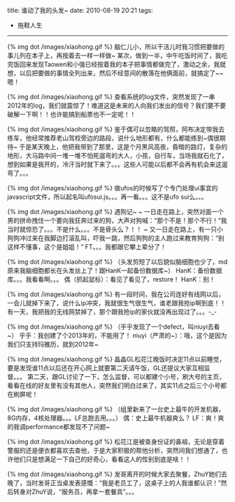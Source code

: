 title: 谁动了我的头发~
date: 2010-08-19 20:21
tags: 
- 拖鞋人生
---

{% img dot /images/xiaohong.gif %} 脑仁儿小，所以干活儿时我习惯把要做的事儿列在本子上，再按着去一样一样做~
某次，做到一半，中午吃饭时间了，我吃完饭回来发现Taowen和小强已经按着我的本子把事情都做完了，激动之余，我就想，以后把要做的事情全列出来，然后不经意间的散落在他俩面前，就搞定了~~嗯！

{% img dot /images/xiaohong.gif %} 查看系统的log文件，突然发现了一串2012年的log，我们就震惊了！难道这是未来的人向我们发出的信号？我们要不要破解一下啊！！也许能搞到船票也不一定呢！！

{% img dot /images/xiaohong.gif %} 鉴于偶可以忽略的驾照，阿布决定带我去练车，他经常推荐老山驾校旁边的路段，说什么地形都有，什么都能练到~偶很期待~
于是某天晚上，他把我带到了那里，这是个月黑风高夜，昏暗的路灯，复杂的地形，大马路中间一堆一堆不怕死遛弯的大人，小孩，自行车，当场我就石化了，想到如果是我开的，冷汗当时就下来了。。。这些人可能以后都不会再有机会来这遛弯了。。。

{% img dot /images/xiaohong.gif %} 做ufos的时候写了个专门处理ui事宜的javascript文件，所以起名叫ufosui.js。。。再一看。。。这不是ufo sui么。。。

{% img dot /images/xiaohong.gif %} 遇狗记~
~ 一日走在路上，突然对面一个男的拼命拽住一个要向我狂奔过来的狗，大声对狗喊：“那个不是！那个不行！”我当时就惊恐了。。。不是什么。。。不是骨头么？！！
~ 又一日走在路上，有一只小狗狗冲过来在我脚边打滚乱叫，吓我一跳，然后狗狗的主人跑过来教育狗狗：“别这样不懂事，这个是姐姐！” FT。。。我都跟它攀上辈分了！

{% img dot /images/xiaohong.gif %} （头发剪短了以后貌似脑细胞也少了，md原来我脑细胞都长在头发丝上了！跟HanK一起备份数据库~）
HanK：备份数据库。。。我看看啊。。。
偶（抓起鼠标）：看见了看见了，restore！
HanK：别！

{% img dot /images/xiaohong.gif %} 有一段时间，我在公司连好有线网以后，一会儿就掉下来了，说什么ip冲突，我就很生气很生气，谁老跟我抢ip啊到底！！有一天，我把我的无线网禁掉了，那个跟我抢ip的家伙就没再出现过了。。。-_-

{% img dot /images/xiaohong.gif %} （乎乎发现了一个defect，叫niuyi去看~）
乎乎：我创建了个2013年的，不能用了！
niuyi（严肃的~）：哦，这个是因为我们只支持玛雅历，就到2012年~

{% img dot /images/xiaohong.gif %} 晶晶GL松花江晚饭时决定11点以前睡觉，要是发现谁11点以后还在开心网上就要第二天请午饭，GL还提议大家互相监督。。。
第二天，跟GL讨论了一下，怎么监督，可以都建个小号，刷大号的主页，看看在线的好友里有没有其他人，突然我们明白过来了，其实11点之后三个小号都在刷屏呢！

{% img dot /images/xiaohong.gif %} （组里新来了一台史上最牛的开发机器，8G内存，4核处理器。。。LF总跑去用。。。）
偶：史上最牛机器爽么？
LF：爽！爽的我调performance都发现不了问题~

{% img dot /images/xiaohong.gif %} 松花江是被查身份证的鼻祖，无论是穿着警服的还是便衣都喜欢去查他，于是大家积极的帮他分析，突然间我们想通了，也许他们只是想满足一下自己的好奇心，看看这人的性别到底是啥！！

{% img dot /images/xiaohong.gif %} 发哥离开的时候大家去聚餐，ZhuY她们去晚了，当时发哥正当桌发表感慨：“我是老员工了，这桌子上的人我谁都认识！”然后转身对ZhuY说，“服务员，再拿一套餐具”。。。
